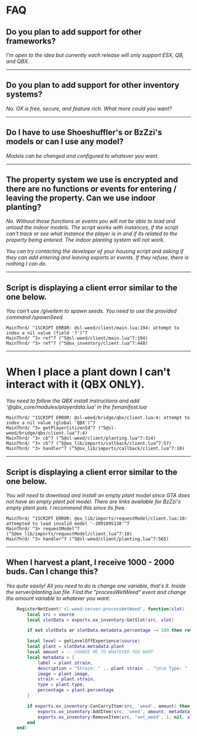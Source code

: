 # FAQ

## Do you plan to add support for other frameworks?

*I'm open to the idea but currently each release will only support ESX, QB, and QBX.*

---

## Do you plan to add support for other inventory systems?

*No. OX is free, secure, and feature rich. What more could you want?*

---

## Do I have to use Shoeshuffler's or BzZzi's models or can I use any model?

*Models can be changed and configured to whatever you want.*

---

## The property system we use is encrypted and there are no functions or events for entering / leaving the property. Can we use indoor planting?

*No. Without those functions or events you will not be able to load and unload the indoor models. The script works with instances, if the script can't track or see what instance the player is in and if its related to the property being entered. The indoor planting system will not work.*

*You can try contacting the developer of your housing script and asking if they can add entering and leaving exports or events. If they refuse, there is nothing I can do.*

---

## Script is displaying a client error similar to the one below.

*You can't use /giveitem to spawn seeds. You need to use the provided command /spawnSeed.*

```
MainThrd/ ^1SCRIPT ERROR: @sl-weed/client/main.lua:194: attempt to index a nil value (field '?')^7
MainThrd/ ^3> ref^7 (^5@sl-weed/client/main.lua^7:194)
MainThrd/ ^3> ref^7 (^5@ox_inventory/client.lua^7:448)
```

---

# When I place a plant down I can't interact with it (QBX ONLY).

*You need to follow the QBX install instructions and add '@qbx_core/modules/playerdata.lua' in the fxmanifest.lua*

```
MainThrd/ ^1SCRIPT ERROR: @sl-weed/bridge/qbx/client.lua:4: attempt to index a nil value (global 'QBX')^7
MainThrd/ ^3> getPlayerCitizenId^7 (^5@sl-weed/bridge/qbx/client.lua^7:4)
MainThrd/ ^3> cb^7 (^5@sl-weed/client/planting.lua^7:314)
MainThrd/ ^3> cb^7 (^5@ox_lib/imports/callback/client.lua^7:57)
MainThrd/ ^3> handler^7 (^5@ox_lib/imports/callback/client.lua^7:10)
```

---

## Script is displaying a client error similar to the one below.

*You will need to download and install an empty plant model since GTA does not have an empty plant pot model. There are links available for BzZzi's empty plant pots. I recommend this since its free.*

```
MainThrd/ ^1SCRIPT ERROR: @ox_lib/imports/requestModel/client.lua:10: attempted to load invalid model '-2091095138'^7
MainThrd/ ^3> requestModel^7 (^5@ox_lib/imports/requestModel/client.lua^7:10)
MainThrd/ ^3> handler^7 (^5@sl-weed/client/planting.lua^7:565)
```

---

## When I harvest a plant, I receive 1000 - 2000 buds. Can I change this?

*Yes quite easily! All you need to do is change one variable, that's it. Inside the server/planting.lua file. Find the "processWetWeed" event and change the amount variable to whatever you want.*

```lua
    RegisterNetEvent('sl-weed:server:processWetWeed', function(slot)
        local src = source
        local slotData = exports.ox_inventory:GetSlot(src, slot)

        if not slotData or slotData.metadata.percentage ~= 100 then return end

        local level = getLevelOffExperience(source)
        local plant = slotData.metadata.plant
        local amount = -- CHANGE ME TO WHATEVER YOU WANT
        local metadata = {
            label = plant.strain,
            description = "Strain: " .. plant.strain .. "\n\n Type: " .. plant.type .. " \n\n THC%: " .. plant.percentage .. "% \n\n Some of that icky sticky.",
            image = plant.image,
            strain = plant.strain,
            type = plant.type,
            percentage = plant.percentage
        }

        if exports.ox_inventory:CanCarryItem(src, 'weed', amount) then
            exports.ox_inventory:AddItem(src, 'weed', amount, metadata)
            exports.ox_inventory:RemoveItem(src, 'wet_weed', 1, nil, slot)
        end
    end)
```